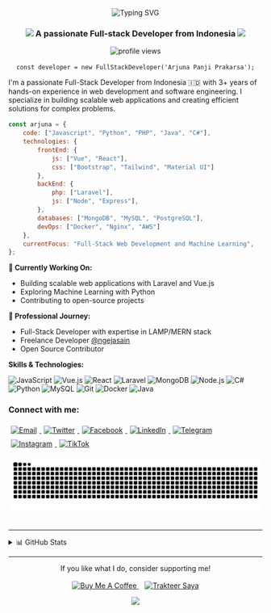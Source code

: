<div align="center">
  <img src="https://readme-typing-svg.demolab.com?font=Fira+Code&weight=600&size=28&duration=3000&pause=1000&color=7A7ADB&center=true&vCenter=true&random=false&width=435&lines=Hi+%F0%9F%91%8B%2C+I'm+Arjuna;Full-Stack+Developer;Welcome+to+my+Profile!" alt="Typing SVG" />
</div>

<h3 align="center">
  <img src="https://media.giphy.com/media/hvRJCLFzcasrR4ia7z/giphy.gif" width="28">
  A passionate Full-stack Developer from Indonesia
  <img src="https://media.giphy.com/media/WUlplcMpOCEmTGBtBW/giphy.gif" width="30">
</h3>
<p align="center">
  <img src="https://komarev.com/ghpvc/?username=arjunapanji21&label=Profile%20views&color=0e75b6&style=flat" alt="profile views" />
</p>

<p align="center">
  <code>const developer = new FullStackDeveloper('Arjuna Panji Prakarsa');</code>
</p>

I'm a passionate Full-Stack Developer from Indonesia 🇮🇩 with 3+ years of hands-on experience in web development and software engineering. I specialize in building scalable web applications and creating efficient solutions for complex problems.

```javascript
const arjuna = {
    code: ["Javascript", "Python", "PHP", "Java", "C#"],
    technologies: {
        frontEnd: {
            js: ["Vue", "React"],
            css: ["Bootstrap", "Tailwind", "Material UI"]
        },
        backEnd: {
            php: ["Laravel"],
            js: ["Node", "Express"],
        },
        databases: ["MongoDB", "MySQL", "PostgreSQL"],
        devOps: ["Docker", "Nginx", "AWS"]
    },
    currentFocus: "Full-Stack Web Development and Machine Learning",
};
```

**🔭 Currently Working On:**
- Building scalable web applications with Laravel and Vue.js
- Exploring Machine Learning with Python
- Contributing to open-source projects

**💼 Professional Journey:**
- Full-Stack Developer with expertise in LAMP/MERN stack
- Freelance Developer [@ngejasain](https://ngejasain.vercel.app)
- Open Source Contributor

**Skills & Technologies:**  

![JavaScript](https://img.shields.io/badge/-JavaScript-F7DF1E?style=flat-square&logo=javascript&logoColor=black)
![Vue.js](https://img.shields.io/badge/-Vue.js-4FC08D?style=flat-square&logo=vue.js&logoColor=white)
![React](https://img.shields.io/badge/-React-61DAFB?style=flat-square&logo=react&logoColor=black)
![Laravel](https://img.shields.io/badge/-Laravel-FF2D20?style=flat-square&logo=laravel&logoColor=white)
![MongoDB](https://img.shields.io/badge/-MongoDB-47A248?style=flat-square&logo=mongodb&logoColor=white)
![Node.js](https://img.shields.io/badge/-Node.js-339933?style=flat-square&logo=node.js&logoColor=white)
![C#](https://img.shields.io/badge/-C%23-239120?style=flat-square&logo=c-sharp&logoColor=white)
![Python](https://img.shields.io/badge/-Python-3776AB?style=flat-square&logo=python&logoColor=white)
![MySQL](https://img.shields.io/badge/-MySQL-4479A1?style=flat-square&logo=mysql&logoColor=white)
![Git](https://img.shields.io/badge/-Git-F05032?style=flat-square&logo=git&logoColor=white)
![Docker](https://img.shields.io/badge/-Docker-2496ED?style=flat-square&logo=docker&logoColor=white)
![Java](https://img.shields.io/badge/-Java-007396?style=flat-square&logo=java&logoColor=white)

<h3 align="left">Connect with me:</h3>
<p align="left">
  <a href="mailto:work.arjunapanji@gmail.com" target="_blank">
    <img src="https://img.shields.io/badge/Gmail-D14836?style=for-the-badge&logo=gmail&logoColor=white" alt="Email" style="margin:5px; transition: all 0.3s ease; transform: scale(1);"/>
  </a>
  <a href="https://twitter.com/devusioncode" target="_blank">
    <img src="https://img.shields.io/badge/Twitter-1DA1F2?style=for-the-badge&logo=twitter&logoColor=white" alt="Twitter" style="margin:5px; transition: all 0.3s ease;"/>
  </a>
  <a href="https://web.facebook.com/arjunapanji21" target="_blank">
    <img src="https://img.shields.io/badge/Facebook-1877F2?style=for-the-badge&logo=facebook&logoColor=white" alt="Facebook" style="margin:5px; transition: all 0.3s ease;"/>
  </a>
  <a href="https://www.linkedin.com/in/arjunapanji/" target="_blank">
    <img src="https://img.shields.io/badge/LinkedIn-0077B5?style=for-the-badge&logo=linkedin&logoColor=white" alt="LinkedIn" style="margin:5px; transition: all 0.3s ease;"/>
  </a>
  <a href="https://t.me/arjunaa21" target="_blank">
    <img src="https://img.shields.io/badge/Telegram-2CA5E0?style=for-the-badge&logo=telegram&logoColor=white" alt="Telegram" style="margin:5px; transition: all 0.3s ease;"/>
  </a>
  <a href="https://www.instagram.com/arjunaaprakarsa/" target="_blank">
    <img src="https://img.shields.io/badge/Instagram-E4405F?style=for-the-badge&logo=instagram&logoColor=white" alt="Instagram" style="margin:5px; transition: all 0.3s ease;"/>
  </a>
  <a href="https://www.tiktok.com/@arjunaaprakarsa" target="_blank">
    <img src="https://img.shields.io/badge/TikTok-000000?style=for-the-badge&logo=tiktok&logoColor=white" alt="TikTok" style="margin:5px; transition: all 0.3s ease;"/>
  </a>
</p>

<div align="center">
  <picture>
    <source media="(prefers-color-scheme: dark)" srcset="https://raw.githubusercontent.com/arjunapanji21/arjunapanji21/output/github-contribution-grid-snake-dark.svg">
    <source media="(prefers-color-scheme: light)" srcset="https://raw.githubusercontent.com/arjunapanji21/arjunapanji21/output/github-contribution-grid-snake.svg">
    <img alt="github contribution grid snake animation" src="https://raw.githubusercontent.com/arjunapanji21/arjunapanji21/output/github-contribution-grid-snake.svg">
  </picture>
</div>

<br />

-----

<details>
  <summary>📊 GitHub Stats</summary>
  <br/>
  <p align="center">
    <img width="48%" src="https://github-readme-stats.vercel.app/api?username=arjunapanji21&show_icons=true&theme=tokyonight" style="margin:5px; transition: all 0.3s ease;"/>
    <img width="48%" src="https://github-readme-streak-stats.herokuapp.com/?user=arjunapanji21&theme=tokyonight" style="margin:5px; transition: all 0.3s ease;"/>
  </p>
  <br/>
  <p align="center">
    <img src="https://github-readme-activity-graph.vercel.app/graph?username=arjunapanji21&theme=tokyo-night" />
  </p>
</details>

---

<p align="center">
  If you like what I do, consider supporting me!<br/><br/>
  <a href="https://www.buymeacoffee.com/arjunapanji" target="_blank">
    <img src="https://cdn.buymeacoffee.com/buttons/v2/default-yellow.png" alt="Buy Me A Coffee" height="50" />
  </a>
  &nbsp;&nbsp;
  <a href="https://trakteer.id/devusioncode" target="_blank">
    <img src="https://edge-cdn.trakteer.id/images/embed/trbtn-red-1.png" height="50" style="border:0px;" alt="Trakteer Saya" />
  </a>
</p>

<p align="center">
  <img src="https://capsule-render.vercel.app/api?type=waving&color=gradient&height=100&section=footer" />
</p>
